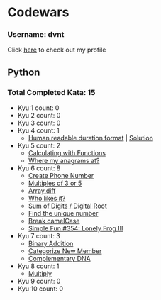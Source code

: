 
# Codewars

### Username: dvnt
Click [here](https://www.codewars.com/users/dvnt) to check out my profile

## Python
### Total Completed Kata: 15

 - Kyu 1 count: 0
 - Kyu 2 count: 0
 - Kyu 3 count: 0
 - Kyu 4 count: 1
	 - [Human readable duration format](https://www.codewars.com/kata/52742f58faf5485cae000b9a) | [Solution](https://github.com/meirelesbc/Codewars/blob/89927ec3e29028f59f342f0a528cbe5d6caa9b58/Python/kyu04.py#L1)
 - Kyu 5 count: 2
	 - [Calculating with Functions](https://www.codewars.com/kata/525f3eda17c7cd9f9e000b39)
	 - [Where my anagrams at?](https://www.codewars.com/kata/523a86aa4230ebb5420001e1)
 - Kyu 6 count: 8
 	 - [Create Phone Number](https://www.codewars.com/kata/525f50e3b73515a6db000b83)
	 - [Multiples of 3 or 5](https://www.codewars.com/kata/514b92a657cdc65150000006)
	 - [Array.diff](https://www.codewars.com/kata/523f5d21c841566fde000009)
	 - [Who likes it?](https://www.codewars.com/kata/5266876b8f4bf2da9b000362)
	 - [Sum of Digits / Digital Root](https://www.codewars.com/kata/541c8630095125aba6000c00)
	 - [Find the unique number](https://www.codewars.com/kata/585d7d5adb20cf33cb000235)
	 - [Break camelCase](https://www.codewars.com/kata/5208f99aee097e6552000148)
	 - [Simple Fun #354: Lonely Frog III](https://www.codewars.com/kata/59c9e82ea25c8c05860001aa)
 - Kyu 7 count: 3
	 - [Binary Addition](https://www.codewars.com/kata/551f37452ff852b7bd000139)
	 - [Categorize New Member](https://www.codewars.com/kata/5502c9e7b3216ec63c0001aa)
	 - [Complementary DNA](https://www.codewars.com/kata/554e4a2f232cdd87d9000038)
 - Kyu 8 count: 1
	 - [Multiply](https://www.codewars.com/kata/50654ddff44f800200000004)
 - Kyu 9 count: 0
 - Kyu 10 count: 0



